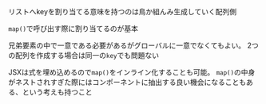 リストへkeyを割り当てる意味を持つのは鳥か組んみ生成していく配列側


`map()`で呼び出す際に割り当てるのが基本

兄弟要素の中で一意である必要があるがグローバルに一意でなくてもよい。
2つの配列を作成する場合は同一の`key`でも問題ない

JSXは式を埋め込めるので`map()`をインライン化することも可能。
`map()`の中身がネストされすぎた際にはコンポーネントに抽出する良い機会になることもある、という考えも持つこと
